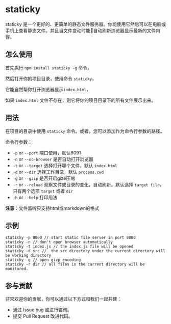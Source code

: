 # staticky

staticky 是一个更好的、更简单的静态文件服务器。你能使用它然后可以在电脑或手机上查看静态文件。并且当文件变动时能自动刷新浏览器显示最新的文件内容。

## 怎么使用

首先执行 `npm install staticky -g` 命令，

然后打开你的项目目录，使用命令 `staticky`， 

它能自然帮你打开浏览器显示`index.html`，

如果 `index.html` 文件不存在，则它将你的项目目录下的所有文件展示出来。

<!-- more -->

## 用法

在项目的目录中使用 `staticky` 命令。或者，您可以添加作为命令行参数的路径。

命令行参数：

* `-p` or `--port` 端口使用，默认8091
* `-n` or `--no-browser` 是否自动打开浏览器
* `-t` or `--target` 选择打开哪个文件，默认 `index.html`
* `-d` or `--dir` 选择工作目录，默认 `process.cwd`
* `-g` or `--gzip` 是否开启gize压缩
* `-r` or `--reload` 观察文件或目录的变化，自动刷新。默认选择 `target file`，只有两个选项 `target` 或者 `dir`
* `-h` or `--help` 打印用法

**注意**：文件监听只支持html或markdown的格式

## 示例

```
staticky -p 8000 // start static file server in port 8000
staticky -n // don't open browser automatically
staticky -t index.js // the index.js file will be opened
staticky -d src //  the src directory under the current directory will be working directory
staticky -g // open gizp encoding
staticky -r dir // all files in the current directory will be monitored.
```

## 参与贡献

非常欢迎你的贡献，你可以通过以下方式和我们一起共建：

- 通过 Issue bug 或进行咨询。
- 提交 Pull Request 改进代码。
